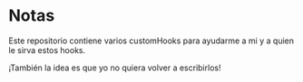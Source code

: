 # Notas

Este repositorio contiene varios customHooks para ayudarme a mi y a quien le sirva estos hooks.

¡También la idea es que yo no quiera volver a escribirlos!